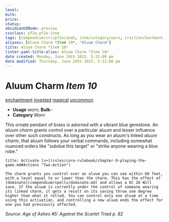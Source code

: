 ```yaml
---
level:
bulk:
price:
status:
obsidianUIMode: preview
cssclass: pf2e,pf2e-item
tags: [compendium/src/pf2e/aoa5, item/category/worn, trait/enchantment, trait/invested, trait/magical, trait/uncommon]
aliases: [Aluum Charm *Item 10*, "Aluum Charm"]
title: Aluum Charm *Item 10*
linter-yaml-title-alias: Aluum Charm *Item 10*
date created: Monday, June 19th 2023, 5:15:09 pm
date modified: Thursday, June 29th 2023, 5:31:08 pm
---
```


# Aluum Charm *Item 10*

[enchantment](rules/traits/enchantment.md) [invested](rules/traits/invested.md) [magical](rules/traits/magical.md) [uncommon](rules/traits/uncommon.md)  

- **Usage** worn; **Bulk**–
- **Category** Worn

This ornate pendant of brass is adorned with a vibrant blue gemstone. An *aluum charm* grants control over a particular aluum and lesser influence over other such constructs. As long as you wear an aluum's linked *aluum charm*, that aluum follows your verbal commands, including somewhat nuanced orders like "subdue this target" or "strike anyone wearing a blue robe."

```ad-embed-ability
title: Activate [>>](rules/core-rulebook/chapter-9-playing-the-game.md#Actions "Two-Action")

The charm grants you control over an aluum you can see within 60 feet, with a level equal to or lower than the charm. This has the effect of [dominate](compendium/spells/dominate.md) and allows a DC 28 Will save. If the aluum is currently under the control of someone wearing its linked charm, it gets a result on its saving throw one degree higher than what it rolled. You can control only one aluum at a time using this activation, and controlling a new aluum ends the effect for one you had previously affected.
```

*Source: Age of Ashes #5: Against the Scarlet Triad p. 82*
